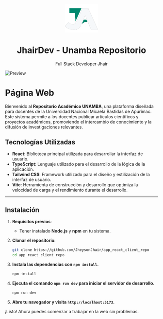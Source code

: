 <div align="center">
    <a href="https://github.com/JheysonJhair/app_react_client_repo">
      <img src="public/Logo.png" width="108px" />
    </a>
    <h1>JhairDev - Unamba Repositorio</h1>
    <p align="center">
        Full Stack Developer Jhair
    </p>
</div>

![Preview](public/previews.png)

# Página Web

Bienvenido al **Repositorio Académico UNAMBA**, una plataforma diseñada para docentes de la Universidad Nacional Micaela Bastidas de Apurímac. Este sistema permite a los docentes publicar artículos científicos y proyectos académicos, promoviendo el intercambio de conocimiento y la difusión de investigaciones relevantes.
## Tecnologías Utilizadas

- **React**: Biblioteca principal utilizada para desarrollar la interfaz de usuario.
- **TypeScript**: Lenguaje utilizado para el desarrollo de la lógica de la aplicación.
- **Tailwind CSS**: Framework utilizado para el diseño y estilización de la interfaz de usuario.
- **Vite**: Herramienta de construcción y desarrollo que optimiza la velocidad de carga y el rendimiento durante el desarrollo.

---

## Instalación

1. **Requisitos previos**:
   - Tener instalado **Node.js** y **npm** en tu sistema.

2. **Clonar el repositorio**:
   ```bash
   git clone https://github.com/JheysonJhair/app_react_client_repo
   cd app_react_client_repo

3. **Instala las dependencias con `npm install`.**

    ```bash
    npm install
    ```

3. **Ejecuta el comando `npm run dev` para iniciar el servidor de desarrollo.**
    
    ```bash
    npm run dev
    ```

4. **Abre tu navegador y visita `http://localhost:5173`.**

¡Listo! Ahora puedes comenzar a trabajar en la web sin problemas.


